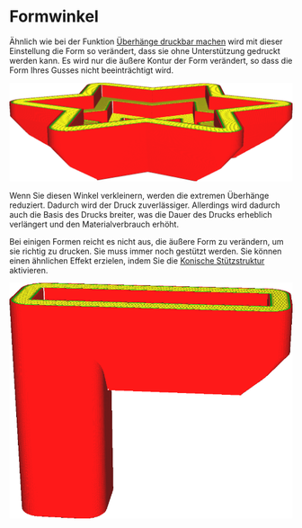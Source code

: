 Formwinkel
====
Ähnlich wie bei der Funktion [Überhänge druckbar machen](../experimental/conical_overhang_enabled.md) wird mit dieser Einstellung die Form so verändert, dass sie ohne Unterstützung gedruckt werden kann. Es wird nur die äußere Kontur der Form verändert, so dass die Form Ihres Gusses nicht beeinträchtigt wird.

<!--screenshot {
"image_path": "mold_angle.png",
"models": [
    {
        "script": "star_podium.scad",
        "transformation": ["mirrorZ"]
    }
],
"camera_position": [81, 129, 45],
"settings": {
    "mold_enabled": "True"
},
"colours": 48
}-->
![Bei einem Winkel von 40 Grad kann die Unterseite dieser Form ohne Unterstützung gedruckt werden](../../../articles/images/mold_angle.png)

Wenn Sie diesen Winkel verkleinern, werden die extremen Überhänge reduziert. Dadurch wird der Druck zuverlässiger. Allerdings wird dadurch auch die Basis des Drucks breiter, was die Dauer des Drucks erheblich verlängert und den Materialverbrauch erhöht.

Bei einigen Formen reicht es nicht aus, die äußere Form zu verändern, um sie richtig zu drucken. Sie muss immer noch gestützt werden. Sie können einen ähnlichen Effekt erzielen, indem Sie die [Konische Stützstruktur](../support/support_conical_enabled.md) aktivieren.

<!--screenshot {
"image_path": "mold_needs_support.png",
"models": [{"script": "basic_overhang.scad"}],
"camera_position": [20, 183, 97],
"settings": {
    "mold_enabled": "True"
},
"colours": 32
}-->
![Diese Form braucht noch Unterstützung](../../../articles/images/mold_needs_support.png)